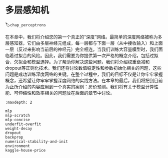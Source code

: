 # 多层感知机
:label:`chap_perceptrons`

在本章中，我们将介绍您的第一个真正的“深度”网络。最简单的深度网络被称为多层感知器，它们由多层神经元组成，每一层都与下面一层（从中接收输入）和上面一层（反过来影响当前层的神经元）完全相连。当我们训练大容量模型时，我们面临着过拟合的风险。因此，我们需要为你提供第一次严格的概念介绍，包括过拟合、欠拟合和模型选择。为了帮助你解决这些问题，我们将介绍权重衰减和dropout等正则化技术。我们还将讨论数值稳定性和参数初始化相关的问题，这些问题是成功训练深度网络的关键。在整个过程中，我们的目标不仅是让你牢牢掌握概念，还希望让你牢牢掌握深度网络的实践方法。在本章的最后，我们将把到目前为止所介绍的内容应用到一个真实的案例：房价预测。我们将有关于模型计算性能、可伸缩性和效率相关的问题放在后面的章节中讨论。

```toc
:maxdepth: 2

mlp
mlp-scratch
mlp-concise
underfit-overfit
weight-decay
dropout
backprop
numerical-stability-and-init
environment
kaggle-house-price
```
